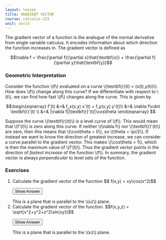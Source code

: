 ```yaml
---
layout: lesson
title: GRADIENT VECTOR
course: calculus-III
unit: unit3
---
```


The gradient vector of a function is the analogue of the normal derivative from single variable calculus. It encodes information about which direction the function increases in. The gradient vector is defined as 

$$\nabla f = \frac{\partial f}{\partial x}\hat{\textbf{x}} + \frac{\partial f}{\partial y}\hat{\textbf{y}}$$

### Geometric Interpretation
Consider the function \\(f\\) evaluated on a curve \\(\textbf{r}(t) = (x(t),y(t))\\). How does \\(f\\) change along this curve? If we differentiate with respect to \\(t\\), we can find how fast \\(f\\) changes along the curve. This is given by 

$$\begin{eqnarray}
f'(t) &=& f_x(x,y) x'(t) + f_y(x,y) y'(t)\\
&=& \nabla f\cdot \textbf{r}'(t) \\
&=& |\nabla f||\textbf{r}'(t)|\cos\theta
\end{eqnarray} $$

Suppose the curve \\(\textbf{r}(t)\\) is a level curve of \\(f\\). This would mean that \\(f'(t)\\) is zero along this curve. If neither \\(\nabla f\\) nor \\(\textbf{r}'(t)\\) are zero, then this means that \\(\cos\theta = 0\\), so \\(\theta = \pi/2\\). If instead we want to know the direction of greatest increase, we can consider a curve parallel to the gradient vector. This makes \\(\cos\theta = 1\\), which is then the maximum value of \\(f'(t)\\). Thus the gradient vector points in the direction of *fastest increase* of the function \\(f\\). In summary, the gradient vector is always *perpendicular* to level sets of the function. 




### Exercises

<ol>
<li> <div> Calculate the gradient vector of the function $$ f(x,y) = xy\cos(x^2)$$ </div>

<button onclick="myFunction('answer1')" class="answerButton">Show Answer</button>
<div  id="answer1" class="answer">
This is a plane that is parallel to the \(xz\) plane. 
</div> </li>


<li> <div> Calculate the gradient vector of the function. $$f(x,y,z) = \sqrt{x^2+y^2+z^2\sin(xy)}$$ </div>

<button onclick="myFunction('answer2')" class="answerButton">Show Answer</button>
<div  id="answer2" class="answer">
This is a plane that is parallel to the \(xz\) plane. 
</div> </li>
</ol>
